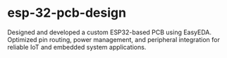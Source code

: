 # esp-32-pcb-design
Designed and developed a custom ESP32-based PCB using EasyEDA. Optimized pin routing, power management, and peripheral integration for reliable IoT and embedded system applications.
